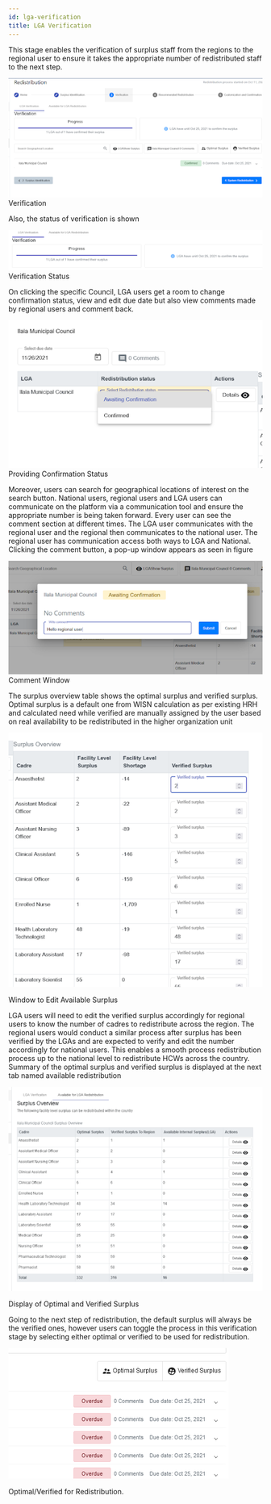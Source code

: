 ```yaml
---
id: lga-verification
title: LGA Verification
---
```


This stage enables the verification of surplus staff from the regions to the regional user to ensure it takes the appropriate number of redistributed staff to the next step.

![img alt](/img/LGA_Verification1.png)
Verification

Also, the status of verification is shown

![img alt](/img/LGA_Verification2.png)
Verification Status

On clicking the specific Council, LGA users get a room to change confirmation status, view and edit due date but also view comments made by regional users and comment back.

![img alt](/img/LGA_Verification3.png)
Providing Confirmation Status

Moreover, users can search for geographical locations of interest on the search button. National users, regional users and LGA users can communicate on the platform via a communication tool and ensure the appropriate number is being taken forward. Every user can see the comment section at different times. The LGA user communicates with the regional user and the regional then communicates to the national user. The regional user has communication access both ways to LGA and National. Clicking the comment button, a pop-up window appears as seen in figure

![img alt](/img/LGA_Verification4.png)
Comment Window

The surplus overview table shows the optimal surplus and verified surplus. Optimal surplus is a default one from WISN calculation as per existing HRH and calculated need while verified are manually assigned by the user based on real availability to be redistributed in the higher organization unit

![img alt](/img/LGA_Verification5.png)

Window to Edit Available Surplus

LGA users will need to edit the verified surplus accordingly for regional users to know the number of cadres to redistribute across the region. The regional users would conduct a similar process after surplus has been verified by the LGAs and are expected to verify and edit the number accordingly for national users. This enables a smooth process redistribution process up to the national level to redistribute HCWs across the country. Summary of the optimal surplus and verified surplus is displayed at the next tab named available redistribution

![img alt](/img/LGA_Verification6.png)

Display of Optimal and Verified Surplus

Going to the next step of redistribution, the default surplus will always be the verified ones, however users can toggle the process in this verification stage by selecting either optimal or verified to be used for redistribution.

![img alt](/img/LGA_Verification7.png)

Optimal/Verified for Redistribution.
